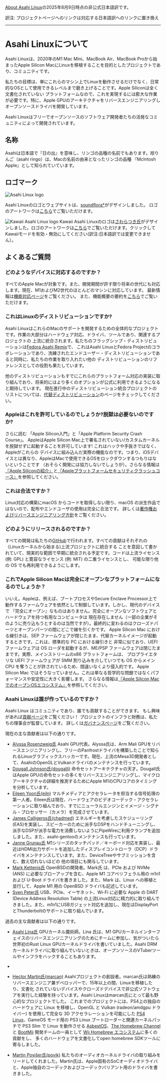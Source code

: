 [About Asahi Linux](https://asahilinux.org/about/)の2025年8月9日時点の非公式日本語訳です。

訳注: プロジェクトページへのリンクは対応する日本語訳へのリンクに置き換え

---
# Asahi Linuxについて
Asahi Linuxは、2020年のM1 Mac Mini、MacBook Air、MacBook Proから始まったApple Silicon MacにLinuxを移植することを目的としたプロジェクトであり、コミュニティです。

私たちの目標は、単にこれらのマシン上でLinuxを動作させるだけでなく、日常的なOSとして使用できるレベルまで磨き上げることです。Apple Siliconは全く文書化されていない
プラットフォームなので、これを実現するには膨大な作業が必要です。特に、Apple GPUのアーキテクチャをリバースエンジニアリングしオープンソースドライバを開発しています。

Asahi Linuxはフリーでオープンソースのソフトウェア開発者たちの活発なコミュニティによって開発されています。

## 名称
Asahiは日本語で『日の出』を意味し、リンゴの品種の名前でもあります。旭りんご（asahi ringo）は、Macの名前の由来となったリンゴの品種
『McIntosh Apple』として知られていています。

## ロゴマーク
![Asahi Linux logo](https://asahilinux.org/img/AsahiLinux_logomark.svg)

Asahi Linuxのロゴとウェブサイトは、[soundflora\*](https://soundflora.tokyo/)がデザインしました。
ロゴのアートワークは[こちら](https://github.com/AsahiLinux/artwork/tree/main/logos)でご覧いただけます。

![Kawaii Asahi Linux logo](https://asahilinux.org/img/AsahiLinux_kawaii_logo.png)
Kawaii Asahi Linuxのロゴは[さわらつき氏](https://x.com/sawaratsuki1004)がデザインしました。ロゴのアートワークは[こちら](https://github.com/SAWARATSUKI/Logos)でご覧いただけます。クリックしてKawaiiモードを有効・無効にしてください(訳注:日本語訳では変更できません）。

## よくあるご質問
### どのようなデバイスに対応するのですか？
すべてのApple Macが対象です。また、開発期間が許す限り将来の世代にも対応します。現在、M1およびM2世代のほとんどのマシンに対応しています。
最新情報は[機能対応ページ](https://github.com/asfdrwe/asahi-linux-translations/wiki/%E6%A9%9F%E8%83%BD%E5%AF%BE%E5%BF%9C)をご覧ください。
また、機能概要の要約を[こちら](https://github.com/asfdrwe/asahi-linux-translations/blob/main/fedora.md#%E6%A9%9F%E5%99%A8%E5%AF%BE%E5%BF%9C)でご覧いただけます。

### これはLinuxのディストリビューションですか?
Asahi LinuxはこれらのMacのサポートを開発するための全体的なプロジェクトです。作業の大部分はハードウェア対応、ドライバ、ツールであり、関連するプロジェクトの
上流に統合されます。私たちのフラッグシップ・ディストリビューションは[Fedora Asahi Remix](https://github.com/asfdrwe/asahi-linux-translations/blob/main/fedora.md)で、
これはAsahi LinuxとFedora Projectのコラボレーションであり、洗練されたエンドユーザー・ディストリビューションであると同時に、私たちの作業を取り入れたい他の
ディストリビューションのリファレンスとしての役割も果たしています。

他のディストリビューションもすでにこれらのプラットフォーム対応の実装に取り組んでおり、将来的にはより多くのオプションが公式に利用できるようになると期待しています。
現在進行中のディストリビューション統合プロジェクトのリストについては、[代替ディストリビューション](https://github.com/asfdrwe/asahi-linux-translations/wiki/SW%3A%E4%BB%A3%E6%9B%BF%E3%83%87%E3%82%A3%E3%82%B9%E3%83%88%E3%83%AA%E3%83%93%E3%83%A5%E3%83%BC%E3%82%B7%E3%83%A7%E3%83%B3)のページをチェックしてください。

### Appleはこれを許可しているのでしょうか?脱獄は必要ないのですか?
さらに読む 「Apple Silicon入門」と「Apple Platform Security Crash Course」。
AppleはApple Silicon Mac上で署名されていない/カスタムカーネルを脱獄せずに起動することを許可しています! これはハックや手抜きではなく、Appleがこれらの
デバイスに組み込んだ実際の機能なのです。つまり、iOSデバイスとは異なり、AppleはMacで使用できるOSをロックダウンするつもりはないということです
（おそらく開発には協力しないでしょうが）。さらなる情報は[『Apple Siliconの紹介』](https://github.com/asfdrwe/asahi-linux-translations/wiki/Apple-Silicon%E3%81%AE%E7%B4%B9%E4%BB%8B)と[『Appleプラットフォームセキュリティクラッシュコース』](https://github.com/asfdrwe/asahi-linux-translations/wiki/Apple%E3%83%97%E3%83%A9%E3%83%83%E3%83%88%E3%83%95%E3%82%A9%E3%83%BC%E3%83%A0%E3%82%BB%E3%82%AD%E3%83%A5%E3%83%AA%E3%83%86%E3%82%A3%E3%82%AF%E3%83%A9%E3%83%83%E3%82%B7%E3%83%A5%E3%82%B3%E3%83%BC%E3%82%B9)を参照してください。

### これは合法ですか？
Linux対応の構築にmacOS からコードを取得しない限り、macOS の派生作品ではないので、配布やエンドユーザの使用は完全に合法です。
詳しくは[著作権およびリバースエンジニアリング方針](https://github.com/asfdrwe/asahi-linux-translations/blob/main/copyright.md)をご覧ください。

### どのようにリリースされるのですか？
すべての開発は私たちの[GitHub](https://github.com/AsahiLinux)で行われます。すべての貢献はそれぞれの（Linuxカーネルから始まる)上流プロジェクトに統合する
ことを意図して書かれていて、現実的な範囲で早期に統合される予定です。コードは上流ライセンス (例: GPL) と寛容なライセンス (例: MIT) の二重ライセンスとし、
可能な限り他の OS でも再利用できるようにします。

### これでApple Silicon Macは完全にオープンなプラットフォームになるのでしょうか？
いいえ。Appleは、例えば、ブートプロセスやSecure Enclave Processor上で動作するファームウェアを依然として制御しています。しかし、現代のデバイスで
『完全にオープン』なものはありません。完全にオープンなソフトウェアとハードウェアを持つ有用なコンピュータは
現在存在しません（一部の企業がそのように売り込もうとするのは当然ですが）。最終的に変わるのはクローズドパーツとオープンパーツの間にどこで線を引くかです。
Apple Silicon Mac における線引きは、SEP ファームウェアが閉じたまま、代替カーネルイメージが起動するときです。これは、標準的な PC における線引きと
非常に似ており、UEFI ファームウェアは OS ローダを起動するが、ME/PSP ファームウェアは閉じたままです。実際、メインストリームのx86 プラットフォームは、
プロプライエタリな UEFI ファームウェアが SMM 割り込みを介していつでも OS からメイン CPU を奪うことが許されているため、間違いなくより侵入的です。
Apple Silicon Mac ではそうなっていません。これは単なる哲学的な問題ではなくパフォーマンスや安定性に大きく影響します。
さらなる情報は[『Apple Silicon MacでのオープンOSエコシステム』](https://github.com/asfdrwe/asahi-linux-translations/wiki/Apple-Silicon-Mac%E3%81%A7%E3%81%AE%E3%82%AA%E3%83%BC%E3%83%97%E3%83%B3OS%E3%82%A8%E3%82%B3%E3%82%B7%E3%82%B9%E3%83%86%E3%83%A0)を参照してください。

### Asahi Linuxは誰が作っているのですか？
Asahi Linux はコミュニティであり、誰でも貢献することができます。
もし興味があれば[貢献ページ](https://github.com/asfdrwe/asahi-linux-translations/blob/main/contribute.md)をご覧ください！
プロジェクトのインフラと財務は、私たちの理事会が監督しています。
詳しくは[ガバナンスページ](https://github.com/asfdrwe/asahi-linux-translations/blob/main/governance.md)をご覧ください。

現在の主な貢献者は以下の通りです。
- [Alyssa Rosenzweig氏](https://rosenzweig.io/) Asahi GPU代表。Alyssa氏は、Arm Mali GPUをリバースエンジニアリングし、フリーのPanfrostドライバを構築したことで知られるLinuxグラフィックスハッカーです。現在、上流のMesa3D開発者として、AsahiのOpenGLとVulkanドライバのメンテナンスを行っています。
- [Dougall Johnson氏(dougallj)](https://github.com/dougallj) 命令セットアーキテクチャの天才。Dougall氏はApple GPUの命令セットの多くをリバースエンジニアリングし、マイクロアーキテクチャの詳細を推測するためにApple M1のCPUコアのタイミングを分析しています。
- [Eileen Yoon氏(eiln)](https://github.com/eiln) マルチメディアとアクセラレータを担当する信号処理の第一人者。Eileen氏は現在、ハードウェアのビデオコーデック・アクセラレーションに取り組んでおり、すでにニューラルエンジンとイメージ・シグナル・プロセッサー（カメラ）を完成させています。
- [James Calligeros氏(chadmed)](https://github.com/chadmed) エネルギーを考慮したスケジューリング(EAS)を実装し、スピーカーのために派手なDSPをハンドチューニングし、派手なDSPが派手な電力を消費しないようにPipeWireに利用クランプを追加しました。また、asahi-gentooのメンテナンスも行っています。
- [Janne Grunau氏](https://github.com/jannau)  M1シリーズのタッチパッド／キーボード対応を実装し、最近はHDMI出力サポートを追加したディスプレイコントローラ（DCP）ドライバをメンテナンスしています。また、DeviceTreeやサブミッションを含む、数え切れないほどの 他の項目にも関与しています。
- [Mark Kettenis氏](https://github.com/kettenis) OpenBSDの開発者。Mark氏 は、PCIe および NVMe (ANS) に必要なブローアップを含む、Apple M1 コアペリフェラル用の m1n1 および U-Boot ドライバを書きました。また、Mark は、Linux への移植と並行して、Apple M1 用の OpenBSD ドライバも記述しています。
- [Sven Peter氏](https://github.com/svenpeter42) USB、PCIe、イーサネット、Wi-Fi に必要な Apple の DART (Device Address Resolution Table) の上流Linux対応に精力的に取り組んできました。また、m1n1にUSBガジェット対応を追加し、現在はDisplayPortとThunderboltのサポートに取り組んでいます。

過去の主な貢献者は以下の通りです。
- [Asahi Lina氏](https://github.com/asahilina) GPUカーネル魔術師。Lina 氏は、M1 GPUカーネルインターフェイスのリバースエンジニアリングのためにチームに参加し、気がついたら世界初のRust Linux GPUカーネルドライバを書いていました。Asahi DRMカーネルドライバに取り組んでいないときは、オープンソースのVTuberツールやインフラをハックすることもあります。
- 
- [Hector Martin氏(marcan)](https://github.com/marcan) Asahiプロジェクトの創設者。marcan氏は熟練のリバースエンジニア兼デベロッパーで、15年以上の間、Linuxを移植したり、文書化
されていないデバイスやクローズドデバイスで非公式ソフトウェアを実行した経験を持っています。Asahi Linuxはmarcan氏にとって最も野心的なプロジェクトでした。
これまでのプロジェクトには、PS4上の独自のハードウェアに Linux を移植し、OpenGL と Vulkan (radeon/amdgpu ドライバー) を使用して完全な 3D アクセラレーションを可能にした 
[PS4 Linux](https://github.com/fail0verflow/ps4-linux)、GameOS モード用の PS3 Linux ブートローダーと関連カーネルパッチで PS3 Slim で Linux を動作させる 
[AsbestOS](https://github.com/marcan/asbestos)、[The Homebrew Channel](https://wiibrew.org/wiki/Homebrew_Channel) と 
[BootMii](https://wiibrew.org/wiki/BootMii) 開発チームの一員として [Wii Homebrew エコシステム](https://wiibrew.org/)に多くの貢献をし、
多くのハードウェアを文書化してopen homebrew SDKツールに寄与しました。

- [Martin Povišer氏(povik)](https://github.com/povik/) 私たちのオーディオカーネルドライバの取り組みをリードしてくれました。Martin氏は、Apple固有のSoCオーディオドライバと、Apple独自のコーデックおよびコーデックバリアント用のドライバを書きました。
